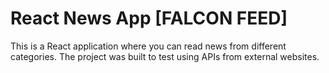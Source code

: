 # React News App [FALCON FEED]
This is a React application where you can read news from different categories.
The project was built to test using APIs from external websites.
